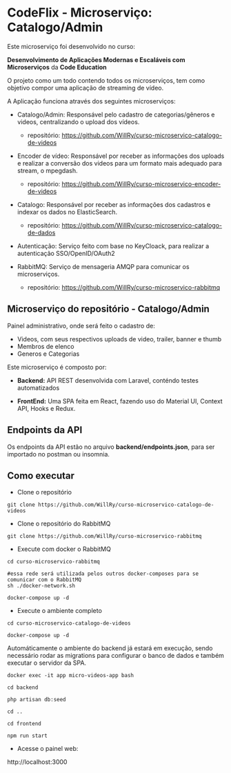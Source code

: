 # CodeFlix - Microserviço: Catalogo/Admin

Este microserviço foi desenvolvido no curso:

**Desenvolvimento de Aplicações Modernas e Escaláveis com Microserviços** da **Code Education**

O projeto como um todo contendo todos os microserviços, tem como objetivo compor uma aplicação de streaming de vídeo.

A Aplicação funciona através dos seguintes microserviços:

* Catalogo/Admin: Responsável pelo cadastro de categorias/gêneros e videos, centralizando o upload dos vídeos.
  * repositório: https://github.com/WillRy/curso-microservico-catalogo-de-videos

* Encoder de vídeo: Responsável por receber as informações dos uploads e realizar a conversão dos videos para um formato mais
  adequado para stream, o mpegdash.
   * repositório: https://github.com/WillRy/curso-microservico-encoder-de-videos

* Catalogo: Responsável por receber as informações dos cadastros e indexar os dados no ElasticSearch.
  * repositório: https://github.com/WillRy/curso-microservico-catalogo-de-dados

* Autenticação: Serviço feito com base no KeyCloack, para realizar a autenticação SSO/OpenID/OAuth2

* RabbitMQ: Serviço de mensageria AMQP para comunicar os microserviços.
  * repositório: https://github.com/WillRy/curso-microservico-rabbitmq

## Microserviço do repositório - Catalogo/Admin

Painel administrativo, onde será feito o cadastro de:

- Videos, com seus respectivos uploads de video, trailer, banner e thumb
- Membros de elenco
- Generos e Categorias

Este microserviço é composto por:

- **Backend:**
  API REST desenvolvida com Laravel, conténdo testes automatizados

- **FrontEnd:**
  Uma SPA feita em React, fazendo uso do Material UI, Context API, Hooks e Redux.

## Endpoints da API

Os endpoints da API estão no arquivo **backend/endpoints.json**, para ser importado no postman ou insomnia.  


## Como executar

* Clone o repositório

```shell
git clone https://github.com/WillRy/curso-microservico-catalogo-de-videos
```

* Clone o repositório do RabbitMQ

```shell
git clone https://github.com/WillRy/curso-microservico-rabbitmq
```

* Execute com docker o RabbitMQ

```shell
cd curso-microservico-rabbitmq

#essa rede será utilizada pelos outros docker-composes para se comunicar com o RabbitMQ
sh ./docker-network.sh

docker-compose up -d
```

* Execute o ambiente completo
```shell
cd curso-microservico-catalogo-de-videos

docker-compose up -d

```

Automáticamente o ambiente do backend já estará em execução, sendo necessário 
rodar as migrations para configurar o banco de dados e também executar o servidor 
da SPA.

```shell
docker exec -it app micro-videos-app bash

cd backend

php artisan db:seed

cd ..

cd frontend

npm run start

```


* Acesse o painel web:

 http://localhost:3000


